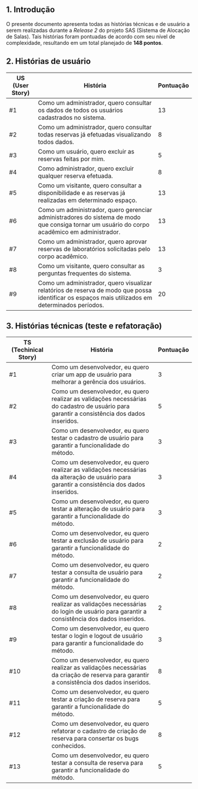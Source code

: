 ## 1. Introdução
O presente documento apresenta todas as histórias técnicas e de usuário a serem realizadas durante a _Release 2_ do projeto SAS (Sistema de Alocação de Salas). Tais histórias foram pontuadas de acordo com seu nível de complexidade, resultando em um total planejado de **148 pontos**.

## 2. Histórias de usuário

|US (User Story) | História | Pontuação |
|----------------|----------|-----------|
| #1 | Como um administrador, quero consultar os dados de todos os usuários cadastrados no sistema. | 13 | 
| #2 | Como um administrador, quero consultar todas reservas já efetuadas visualizando todos dados. | 8 |
| #3 | Como um usuário, quero excluir as reservas feitas por mim. | 5 | 
| #4 | Como administrador, quero excluir qualquer reserva efetuada. | 8 |
| #5 | Como um visitante, quero consultar a disponibilidade e as reservas já realizadas em determinado espaço. | 13 |
| #6 | Como um administrador, quero gerenciar administradores do sistema de modo que consiga tornar um usuário do corpo acadêmico em administrador. | 13 |
| #7 | Como um administrador, quero aprovar reservas de laboratórios solicitadas pelo corpo acadêmico. | 13 |
| #8 | Como um visitante, quero consultar as perguntas frequentes do sistema. | 3 |
| #9 | Como um administrador, quero visualizar relatórios de reserva de modo que possa identificar os espaços mais utilizados em determinados períodos. | 20 |

## 3. Histórias técnicas (teste e refatoração)

|TS (Techinical Story) | História | Pontuação |
|----------------|----------|-----------|
| #1 | Como um desenvolvedor, eu quero criar um app de usuário para melhorar a gerência dos usuários. | 3  |
| #2 | Como um desenvolvedor, eu quero realizar as validações necessárias do cadastro de usuário para garantir a consistência dos dados inseridos. | 5  |
| #3 | Como um desenvolvedor, eu quero testar o cadastro de usuário para garantir a funcionalidade do método.| 3 |
| #4 | Como um desenvolvedor, eu quero realizar as validações necessárias da alteração de usuário para garantir a consistência dos dados inseridos. | 3 |
| #5 | Como um desenvolvedor, eu quero testar a alteração de usuário para garantir a funcionalidade do método. | 3 |
| #6 | Como um desenvolvedor, eu quero testar a exclusão de usuário para garantir a funcionalidade do método. | 2 |
| #7 | Como um desenvolvedor, eu quero testar a consulta de usuário para garantir a funcionalidade do método. | 2 |
| #8 | Como um desenvolvedor, eu quero realizar as validações necessárias do login de usuário para garantir a consistência dos dados inseridos. | 2 |
| #9 | Como um desenvolvedor, eu quero testar o login e logout de usuário para garantir a funcionalidade do método. | 3 |
| #10 | Como um desenvolvedor, eu quero realizar as validações necessárias da criação de reserva para garantir a consistência dos dados inseridos. | 8 |
| #11 | Como um desenvolvedor, eu quero testar a criação de reserva para garantir a funcionalidade do método. | 5 | 
| #12 | Como um desenvolvedor, eu quero refatorar o cadastro de criação de reserva para consertar os bugs conhecidos. | 8 |
| #13 | Como um desenvolvedor, eu quero testar a consulta de reserva para garantir a funcionalidade do método. | 5 |